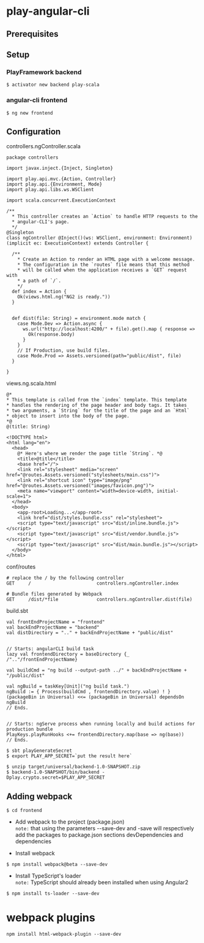 # play-angular-cli


## Prerequisites

## Setup

### PlayFramework backend

```
$ activator new backend play-scala
```

### angular-cli frontend
```
$ ng new frontend
```

## Configuration

controllers.ngController.scala

```
package controllers

import javax.inject.{Inject, Singleton}

import play.api.mvc.{Action, Controller}
import play.api.{Environment, Mode}
import play.api.libs.ws.WSClient

import scala.concurrent.ExecutionContext

/**
  * This controller creates an `Action` to handle HTTP requests to the
  * angular-CLI's page.
  */
@Singleton
class ngController @Inject()(ws: WSClient, environment: Environment)(implicit ec: ExecutionContext) extends Controller {

  /**
    * Create an Action to render an HTML page with a welcome message.
    * The configuration in the `routes` file means that this method
    * will be called when the application receives a `GET` request with
    * a path of `/`.
    */
  def index = Action {
    Ok(views.html.ng("NG2 is ready."))
  }


  def dist(file: String) = environment.mode match {
    case Mode.Dev => Action.async {
      ws.url("http://localhost:4200/" + file).get().map { response =>
        Ok(response.body)
      }
    }
    // If Production, use build files.
    case Mode.Prod => Assets.versioned(path="public/dist", file)
  }

}
```
views.ng.scala.html
```
@*
* This template is called from the `index` template. This template
* handles the rendering of the page header and body tags. It takes
* two arguments, a `String` for the title of the page and an `Html`
* object to insert into the body of the page.
*@
@(title: String)

<!DOCTYPE html>
<html lang="en">
  <head>
    @* Here's where we render the page title `String`. *@
    <title>@title</title>
    <base href="/">
    <link rel="stylesheet" media="screen" href="@routes.Assets.versioned("stylesheets/main.css")">
    <link rel="shortcut icon" type="image/png" href="@routes.Assets.versioned("images/favicon.png")">
    <meta name="viewport" content="width=device-width, initial-scale=1">
  </head>
  <body>
    <app-root>Loading...</app-root>
    <link href="dist/styles.bundle.css" rel="stylesheet">
    <script type="text/javascript" src="dist/inline.bundle.js"></script>
    <script type="text/javascript" src="dist/vendor.bundle.js"></script>
    <script type="text/javascript" src="dist/main.bundle.js"></script>
  </body>
</html>
```


conf/routes

```
# replace the / by the following controller
GET     /                        controllers.ngController.index

# Bundle files generated by Webpack
GET     /dist/*file              controllers.ngController.dist(file)
```

build.sbt
```
val frontEndProjectName = "frontend"
val backEndProjectName = "backend"
val distDirectory = ".." + backEndProjectName + "public/dist"


// Starts: angularCLI build task
lazy val frontendDirectory = baseDirectory {_ /".."/frontEndProjectName}

val buildCmd = "ng build --output-path ../" + backEndProjectName + "/public/dist"

val ngBuild = taskKey[Unit]("ng build task.")
ngBuild := { Process(buildCmd , frontendDirectory.value) ! }
(packageBin in Universal) <<= (packageBin in Universal) dependsOn ngBuild
// Ends.


// Starts: ngServe process when running locally and build actions for production bundle
PlayKeys.playRunHooks <+= frontendDirectory.map(base => ng(base))
// Ends.
```

```
$ sbt playGenerateSecret
$ export PLAY_APP_SECRET=`put the result here`
```

```
$ unzip target/universal/backend-1.0-SNAPSHOT.zip
$ backend-1.0-SNAPSHOT/bin/backend -Dplay.crypto.secret=$PLAY_APP_SECRET
```

## Adding webpack
```
$ cd frontend
```

* Add webpack to the project (package.json)  
  `note:` that using the parameters --save-dev and -save will respectively 
  add the packages to package.json sections devDependencies and dependencies

* Install webpack
```
$ npm install webpack@beta --save-dev 
```
* Install TypeScript's loader  
  `note:` TypeScript should already been installed when using Angular2
```
$ npm install ts-loader --save-dev 
```

# webpack plugins

```
npm install html-webpack-plugin --save-dev
```
